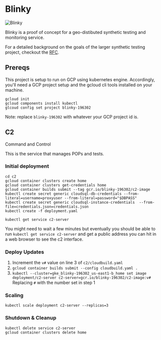 # Blinky
![Blinky](https://vignette.wikia.nocookie.net/simpsons/images/b/b0/250px-Blinky.png/revision/latest)

Blinky is a proof of concept for a geo-distibuted synthetic testing and monitoring service.

For a detailed background on the goals of the larger synthetic testing project, checkout the [RFC](https://docs.google.com/document/d/1JCnzFIHx-3n7vhvJKSORUh0kCF8hps1aamhP3wpP1sA/edit#).

## Prereqs

This project is setup to run on GCP using kubernetes engine. Accordingly, you'll need a GCP project setup and the gcloud cli tools installed on your machine.

```
gcloud init
gcloud components install kubectl
glcoud config set project blinky-196302
```

Note: replace `blinky-196302` with whatever your GCP project id is.


## C2
Command and Control

This is the service that manages POPs and tests.

### Initial deployment

```
cd c2
gcloud container clusters create home
gcloud container clusters get-credentials home
gcloud container builds submit --tag gcr.io/blinky-196302/c2-image
kubectl create secret generic cloudsql-db-credentials --from-literal=username=proxyuser --from-literal=password="$DBPASS"
kubectl create secret generic cloudsql-instance-credentials  --from-file=credentials.json=credentials.json
kubectl create -f deployment.yaml

kubectl get service c2-server
```

You might need to wait a few minutes but eventually you should be able to run `kubectl get service c2-server` and get a public address you can hit in a web browser to see the c2 interface.

### Deploy Updates

1. Increment the `v#` value on line 3 of `c2/cloudbuild.yaml`
2. `gcloud container builds submit --config cloudbuild.yaml .`
3. `kubectl --cluster=gke_blinky-196302_us-east1-b_home set image deployment/c2-server c2-server=gcr.io/blinky-196302/c2-image:v#` Replacing `#` with the number set in step 1


### Scaling

`kubectl scale deployment c2-server --replicas=3`


### Shutdown & Cleanup

```
kubectl delete service c2-server
gcloud container clusters delete home
```
